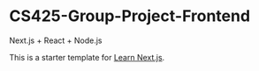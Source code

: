 # CS425-Group-Project-Frontend
Next.js + React + Node.js


This is a starter template for [Learn Next.js](https://nextjs.org/learn).
